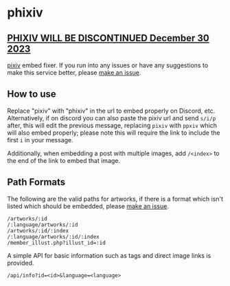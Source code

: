 # phixiv

## [PHIXIV WILL BE DISCONTINUED December 30 2023](https://github.com/HazelTheWitch/phixiv/blob/main/GOODBYE.md)

[pixiv](https://www.pixiv.net/) embed fixer. If you run into any issues or have any suggestions to make this service better, please [make an issue](https://github.com/HazelTheWitch/phixiv/issues/new).

## How to use

Replace "pixiv" with "phixiv" in the url to embed properly on Discord, etc. Alternatively, if on discord you can also paste the pixiv url and send `s/i/p` after, this will edit the previous message, replacing `pixiv` with `ppxiv` which will also embed properly; please note this will require the link to include the first `i` in your message.

Additionally, when embedding a post with multiple images, add `/<index>` to the end of the link to embed that image.

## Path Formats

The following are the valid paths for artworks, if there is a format which isn't listed which should be embedded, please [make an issue](https://github.com/HazelTheWitch/phixiv/issues/new).

```text
/artworks/:id
/:language/artworks/:id
/artworks/:id/:index
/:language/artworks/:id/:index
/member_illust.php?illust_id=:id
```

A simple API for basic information such as tags and direct image links is provided.

```text
/api/info?id=<id>&language=<language>
```

